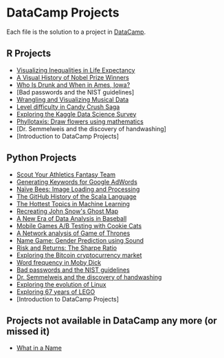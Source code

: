 # DataCamp Projects

Each file is the solution to a project in [DataCamp](https://www.datacamp.com).

## R Projects
 - [Visualizing Inequalities in Life Expectancy](https://github.com/ChristianNogueira/datacamp_projects/blob/master/visualizing_inequalities_in_life_expectancy.ipynb)
 - [A Visual History of Nobel Prize Winners](https://github.com/ChristianNogueira/datacamp_projects/blob/master/a_visual_history_of_nobel_prize_winners.ipynb)
 - [Who Is Drunk and When in Ames, Iowa?](https://github.com/ChristianNogueira/datacamp_projects/blob/master/who_is_drunk_and_when_in_ames_iowa.ipynb)
 - [Bad passwords and the NIST guidelines]
 - [Wrangling and Visualizing Musical Data](https://github.com/ChristianNogueira/datacamp_projects/blob/master/wrangling_and_visualizing_musical_data.ipynb)
 - [Level difficulty in Candy Crush Saga](https://github.com/ChristianNogueira/datacamp_projects/blob/master/level_difficulty_in_candy_crush_saga.ipynb)
 - [Exploring the Kaggle Data Science Survey](https://github.com/ChristianNogueira/datacamp_projects/blob/master/exploring_the_kaggle_data_science_survey.ipynb)
 - [Phyllotaxis: Draw flowers using mathematics](https://github.com/ChristianNogueira/datacamp_projects/blob/master/phyllotaxis_draw_flowers_using_mathematics.ipynb)
 - [Dr. Semmelweis and the discovery of handwashing]
 - [Introduction to DataCamp Projects]

## Python Projects
 - [Scout Your Athletics Fantasy Team](https://github.com/ChristianNogueira/datacamp_projects/blob/master/scout_your_athletics_fantasy_team.ipynb)
 - [Generating Keywords for Google AdWords](https://github.com/ChristianNogueira/datacamp_projects/blob/master/generating_keywords_for_google_adwords.ipynb)
 - [Naïve Bees: Image Loading and Processing](https://github.com/ChristianNogueira/datacamp_projects/blob/master/naive_bees_image_loading_and_processing.ipynb)
 - [The GitHub History of the Scala Language](https://github.com/ChristianNogueira/datacamp_projects/blob/master/the_gitHub_history_of_the_scala_language.ipynb)
 - [The Hottest Topics in Machine Learning](https://github.com/ChristianNogueira/datacamp_projects/blob/master/the_hottest_topics_in_machine_learning.ipynb)
 - [Recreating John Snow's Ghost Map](https://github.com/ChristianNogueira/datacamp_projects/blob/master/recreating_john_snow_s_ghost_map.ipynb)
 - [A New Era of Data Analysis in Baseball](https://github.com/ChristianNogueira/datacamp_projects/blob/master/a_new_era_of_data_analysis_in_baseball.ipynb)
 - [Mobile Games A/B Testing with Cookie Cats](https://github.com/ChristianNogueira/datacamp_projects/blob/master/mobile_games_ab-testing_with_cookie_cats.ipynb)
 - [A Network analysis of Game of Thrones](https://github.com/ChristianNogueira/datacamp_projects/blob/master/a_network_analysis_of_game_of_thrones.ipynb)
 - [Name Game: Gender Prediction using Sound](https://github.com/ChristianNogueira/datacamp_projects/blob/master/name_game_genderprediction_using_sound.ipynb)
 - [Risk and Returns: The Sharpe Ratio](https://github.com/ChristianNogueira/datacamp_projects/blob/master/risk_and_returns_the_sharpe_ratio.ipynb)
 - [Exploring the Bitcoin cryptocurrency market](https://github.com/ChristianNogueira/datacamp_projects/blob/master/exploring_the_bitcoin_cryptocurrency_market.ipynb)
 - [Word frequency in Moby Dick](https://github.com/ChristianNogueira/datacamp_projects/blob/master/word_frequency_in_moby_dick.ipynb)
 - [Bad passwords and the NIST guidelines](https://github.com/ChristianNogueira/datacamp_projects/blob/master/bad_passwords_and_the_NIST_guidelines.ipynbd)
 - [Dr. Semmelweis and the discovery of handwashing](https://github.com/ChristianNogueira/datacamp_projects/blob/master/dr_semmelweis_and_the_discovery_of_handwashing.ipynb)
 - [Exploring the evolution of Linux](https://github.com/ChristianNogueira/datacamp_projects/blob/master/exploring_the_evolution_of_linux.ipynb)
 - [Exploring 67 years of LEGO](https://github.com/ChristianNogueira/datacamp_projects/blob/master/exploring_67_years_of_lego.ipynb)
 - [Introduction to DataCamp Projects]

## Projects not available in DataCamp any more (or missed it)
 - [What in a Name](https://github.com/ChristianNogueira/datacamp_projects/blob/master/whats_in_a_name.ipynb)
